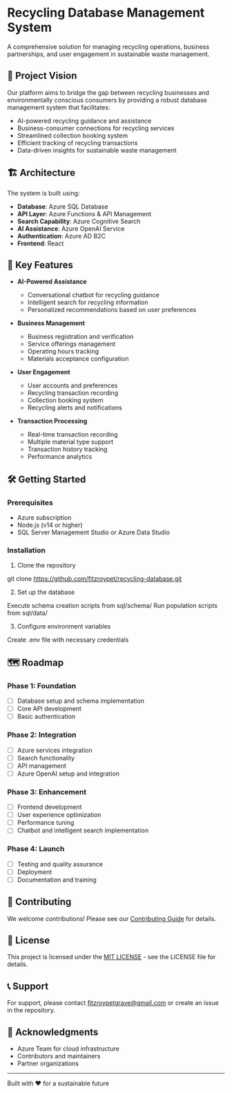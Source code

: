 # Recycling Database Management System

A comprehensive solution for managing recycling operations, business partnerships, and user engagement in sustainable waste management.

## 🌟 Project Vision

Our platform aims to bridge the gap between recycling businesses and environmentally conscious consumers by providing a robust database management system that facilitates:

- AI-powered recycling guidance and assistance
- Business-consumer connections for recycling services
- Streamlined collection booking system
- Efficient tracking of recycling transactions
- Data-driven insights for sustainable waste management

## 🏗️ Architecture

The system is built using:
- **Database**: Azure SQL Database
- **API Layer**: Azure Functions & API Management
- **Search Capability**: Azure Cognitive Search
- **AI Assistance**: Azure OpenAI Service
- **Authentication**: Azure AD B2C
- **Frontend**: React

## 🚀 Key Features

- **AI-Powered Assistance**
  - Conversational chatbot for recycling guidance
  - Intelligent search for recycling information
  - Personalized recommendations based on user preferences

- **Business Management**
  - Business registration and verification
  - Service offerings management
  - Operating hours tracking
  - Materials acceptance configuration

- **User Engagement**
  - User accounts and preferences
  - Recycling transaction recording
  - Collection booking system
  - Recycling alerts and notifications

- **Transaction Processing**
  - Real-time transaction recording
  - Multiple material type support
  - Transaction history tracking
  - Performance analytics


## 🛠️ Getting Started

### Prerequisites
- Azure subscription
- Node.js (v14 or higher)
- SQL Server Management Studio or Azure Data Studio

### Installation

1. Clone the repository

git clone https://github.com/fitzroypet/recycling-database.git


2. Set up the database

Execute schema creation scripts from sql/schema/
Run population scripts from sql/data/


3. Configure environment variables

Create .env file with necessary credentials


## 🗺️ Roadmap

### Phase 1: Foundation
- [ ] Database setup and schema implementation
- [ ] Core API development
- [ ] Basic authentication

### Phase 2: Integration
- [ ] Azure services integration
- [ ] Search functionality
- [ ] API management
- [ ] Azure OpenAI setup and integration

### Phase 3: Enhancement
- [ ] Frontend development
- [ ] User experience optimization
- [ ] Performance tuning
- [ ] Chatbot and intelligent search implementation

### Phase 4: Launch
- [ ] Testing and quality assurance
- [ ] Deployment
- [ ] Documentation and training

## 🤝 Contributing

We welcome contributions! Please see our [Contributing Guide](docs/DEVELOPMENT_GUIDE.md) for details.

## 📄 License

This project is licensed under the [MIT LICENSE](LICENSE) - see the LICENSE file for details.

## 📞 Support

For support, please contact fitzroypetgrave@gmail.com or create an issue in the repository.

## 🙏 Acknowledgments

- Azure Team for cloud infrastructure
- Contributors and maintainers
- Partner organizations

---

Built with ❤️ for a sustainable future
